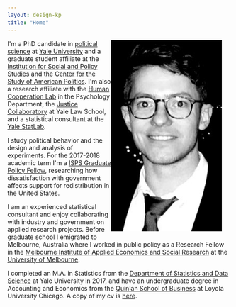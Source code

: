 ```yaml
---
layout: design-kp
title: "Home"
---
```

<img style="float: right; width: 250px; margin: 0 20px 10px 0" src="/assets/cropic.jpg" alt="pic" />

I'm a PhD candidate in [political science](https://politicalscience.yale.edu/) at [Yale University](https://www.yale.edu/) and a graduate student affiliate at the 
[Institution for Social and Policy Studies](https://isps.yale.edu/) and the 
[Center for the Study of American Politics](https://csap.yale.edu/).
I'm also a research affiliate with the [Human Cooperation Lab](http://davidrand-cooperation.com/lab/) in the Psychology Department, 
the [Justice Collaboratory](https://law.yale.edu/justice-collaboratory) at Yale Law School, and a statistical consultant at the [Yale StatLab](http://statlab.stat.yale.edu/).

I study political behavior and the design and analysis of experiments. 
For the 2017-2018 academic term I'm a [ISPS Graduate Policy Fellow](https://isps.yale.edu/team/directory/graduate-policy-fellow), 
researching how dissatisfaction with government affects support for redistribution in the United States.

I am an experienced statistical consultant and enjoy collaborating with industry and government on applied research projects. Before graduate school I emigrated to Melbourne, Australia where I worked in public policy as a Research 
Fellow in the [Melbourne Institute of Applied Economics and Social Research](http://melbourneinstitute.unimelb.edu.au/) at the 
[University of Melbourne](http://www.unimelb.edu.au/). 

I completed an M.A. in Statistics from the [Department of Statistics and Data Science](http://statistics.yale.edu/) at Yale University in 2017, and have an undergraduate degree in Accounting and Economics from the [Quinlan School of Business](https://www.luc.edu/quinlan/index.shtml) at Loyola University Chicago. A copy of my cv is [here](https://kylepeyton.github.io/assets/Peyton_Kyle_CV.pdf).


